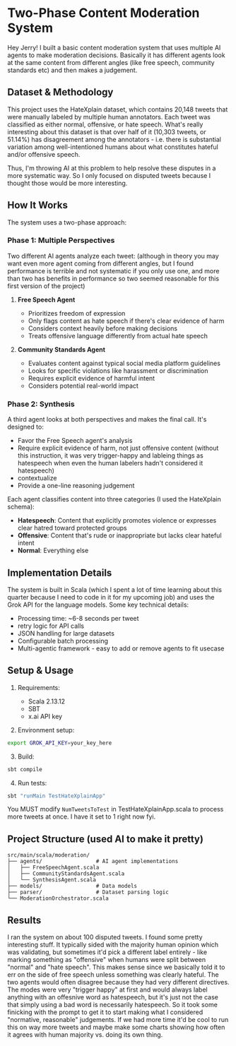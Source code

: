 # Two-Phase Content Moderation System

Hey Jerry! I built a basic content moderation system that uses multiple AI agents to make moderation decisions. Basically it has different agents look at the same content from different angles (like free speech, community standards etc) and then makes a judgement.

## Dataset & Methodology

This project uses the HateXplain dataset, which contains 20,148 tweets that were manually labeled by multiple human annotators. Each tweet was classified as either normal, offensive, or hate speech. What's really interesting about this dataset is that over half of it (10,303 tweets, or 51.14%) has disagreement among the annotators - i.e. there is substantial variation among well-intentioned humans about what constitutes hateful and/or offensive speech.

Thus, I'm throwing AI at this problem to help resolve these disputes in a more systematic way. So I only focused on disputed tweets because I thought those would be more interesting.

## How It Works

The system uses a two-phase approach:

### Phase 1: Multiple Perspectives

Two different AI agents analyze each tweet: (although in theory you may want even more agent coming from different angles, but I found performance is terrible and not systematic if you only use one, and more than two has benefits in performance so two seemed reasonable for this first version of the project)

1. **Free Speech Agent**

   - Prioritizes freedom of expression
   - Only flags content as hate speech if there's clear evidence of harm
   - Considers context heavily before making decisions
   - Treats offensive language differently from actual hate speech

2. **Community Standards Agent**
   - Evaluates content against typical social media platform guidelines
   - Looks for specific violations like harassment or discrimination
   - Requires explicit evidence of harmful intent
   - Considers potential real-world impact

### Phase 2: Synthesis

A third agent looks at both perspectives and makes the final call. It's designed to:

- Favor the Free Speech agent's analysis
- Require explicit evidence of harm, not just offensive content (without this instruction, it was very trigger-happy and lableing things as hatespeech when even the human labelers hadn't considered it hatespeech)
- contextualize
- Provide a one-line reasoning judgement

Each agent classifies content into three categories (I used the HateXplain schema):

- **Hatespeech**: Content that explicitly promotes violence or expresses clear hatred toward protected groups
- **Offensive**: Content that's rude or inappropriate but lacks clear hateful intent
- **Normal**: Everything else

## Implementation Details

The system is built in Scala (which I spent a lot of time learning about this quarter because I need to code in it for my upcoming job) and uses the Grok API for the language models. Some key technical details:

- Processing time: ~6-8 seconds per tweet
- retry logic for API calls
- JSON handling for large datasets
- Configurable batch processing
- Multi-agentic framework - easy to add or remove agents to fit usecase

## Setup & Usage

1. Requirements:

   - Scala 2.13.12
   - SBT
   - x.ai API key

2. Environment setup:

```bash
export GROK_API_KEY=your_key_here
```

3. Build:

```bash
sbt compile
```

4. Run tests:

```bash
sbt "runMain TestHateXplainApp"
```

You MUST modify `NumTweetsToTest` in TestHateXplainApp.scala to process more tweets at once. I have it set to 1 right now fyi.

## Project Structure (used AI to make it pretty)

```
src/main/scala/moderation/
├── agents/                 # AI agent implementations
│   ├── FreeSpeechAgent.scala
│   ├── CommunityStandardsAgent.scala
│   └── SynthesisAgent.scala
├── models/                 # Data models
├── parser/                 # Dataset parsing logic
└── ModerationOrchestrator.scala
```

## Results

I ran the system on about 100 disputed tweets. I found some pretty interesting stuff. It typically sided with the majority human opinion which was validating, but sometimes it'd pick a different label entirely - like marking something as "offensive" when humans were split between "normal" and "hate speech". This makes sense since we basically told it to err on the side of free speech unless something was clearly hateful. The two agents would often disagree because they had very different directives. The modes were very "trigger happy" at first and would always label anything with an offesnive word as hatespeech, but it's just not the case that simply using a bad word is necessarily hatespeech. So it took some finicking with the prompt to get it to start making what I considered "normative, reasonable" judgements. If we had more time it'd be cool to run this on way more tweets and maybe make some charts showing how often it agrees with human majority vs. doing its own thing.
